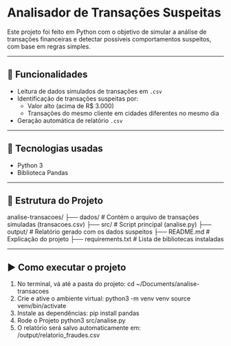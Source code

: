 # Analisador de Transações Suspeitas

Este projeto foi feito em Python com o objetivo de simular a análise de transações financeiras e detectar possíveis comportamentos suspeitos, com base em regras simples.

---

## 📂 Funcionalidades

- Leitura de dados simulados de transações em `.csv`
- Identificação de transações suspeitas por:
  - Valor alto (acima de R$ 3.000)
  - Transações do mesmo cliente em cidades diferentes no mesmo dia
- Geração automática de relatório `.csv`

---

## 🧪 Tecnologias usadas

- Python 3
- Biblioteca Pandas

---

## 📁 Estrutura do Projeto
  analise-transacoes/
├── dados/ # Contém o arquivo de transações simuladas (transacoes.csv)
├── src/ # Script principal (analise.py)
├── output/ # Relatório gerado com os dados suspeitos
├── README.md # Explicação do projeto
├── requirements.txt # Lista de bibliotecas instaladas

---

## ▶️ Como executar o projeto

1. No terminal, vá até a pasta do projeto:
cd ~/Documents/analise-transacoes
2. Crie e ative o ambiente virtual:
python3 -m venv venv
source venv/bin/activate  
3. Instale as dependências:
pip install pandas
4. Rode o Projeto 
python3 src/analise.py
5. O relatório será salvo automaticamente em:
/output/relatorio_fraudes.csv

